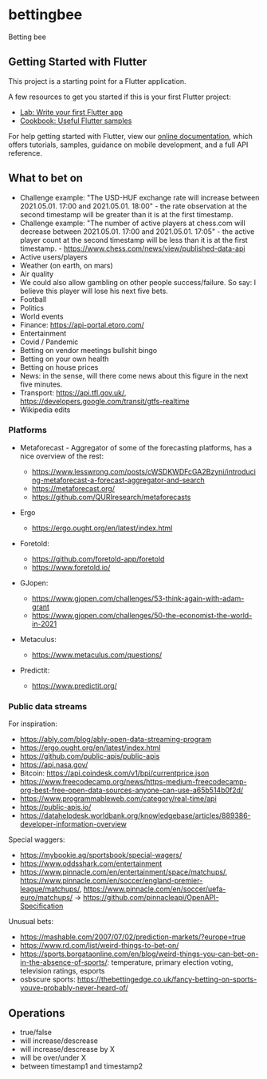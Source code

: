 # bettingbee

Betting bee

## Getting Started with Flutter

This project is a starting point for a Flutter application.

A few resources to get you started if this is your first Flutter project:

- [Lab: Write your first Flutter app](https://flutter.dev/docs/get-started/codelab)
- [Cookbook: Useful Flutter samples](https://flutter.dev/docs/cookbook)

For help getting started with Flutter, view our
[online documentation](https://flutter.dev/docs), which offers tutorials,
samples, guidance on mobile development, and a full API reference.


## What to bet on

* Challenge example: "The USD-HUF exchange rate will increase between 2021.05.01. 17:00 and 2021.05.01. 18:00" - the rate observation at the second timestamp will be greater than it is at the first timestamp.
* Challenge example: "The number of active players at chess.com will decrease between 2021.05.01. 17:00 and 2021.05.01. 17:05" - the active player count at the second timestamp will be less than it is at the first timestamp. - https://www.chess.com/news/view/published-data-api
* Active users/players
* Weather (on earth, on mars)
* Air quality
* We could also allow gambling on other people success/failure. So say: I believe this player will lose his next five bets.
* Football
* Politics
* World events
* Finance: https://api-portal.etoro.com/
* Entertainment
* Covid / Pandemic
* Betting on vendor meetings bullshit bingo
* Betting on your own health
* Betting on house prices
* News: in the sense, will there come news about this figure in the next five minutes.
* Transport: https://api.tfl.gov.uk/, https://developers.google.com/transit/gtfs-realtime
* Wikipedia edits

### Platforms

* Metaforecast - Aggregator of some of the forecasting platforms, has a nice overview of the rest:
    * https://www.lesswrong.com/posts/cWSDKWDFcGA2Bzyni/introducing-metaforecast-a-forecast-aggregator-and-search
    * https://metaforecast.org/
    * https://github.com/QURIresearch/metaforecasts

* Ergo
    * https://ergo.ought.org/en/latest/index.html

* Foretold:
    * https://github.com/foretold-app/foretold 
    * https://www.foretold.io/

* GJopen:
    * https://www.gjopen.com/challenges/53-think-again-with-adam-grant
    * https://www.gjopen.com/challenges/50-the-economist-the-world-in-2021

* Metaculus:
    * https://www.metaculus.com/questions/

* Predictit:
    * https://www.predictit.org/

### Public data streams

For inspiration:

* https://ably.com/blog/ably-open-data-streaming-program
* https://ergo.ought.org/en/latest/index.html
* https://github.com/public-apis/public-apis
* https://api.nasa.gov/
* Bitcoin: https://api.coindesk.com/v1/bpi/currentprice.json
* https://www.freecodecamp.org/news/https-medium-freecodecamp-org-best-free-open-data-sources-anyone-can-use-a65b514b0f2d/
* https://www.programmableweb.com/category/real-time/api
* https://public-apis.io/
* https://datahelpdesk.worldbank.org/knowledgebase/articles/889386-developer-information-overview

Special waggers:

* https://mybookie.ag/sportsbook/special-wagers/
* https://www.oddsshark.com/entertainment
* https://www.pinnacle.com/en/entertainment/space/matchups/, https://www.pinnacle.com/en/soccer/england-premier-league/matchups/, https://www.pinnacle.com/en/soccer/uefa-euro/matchups/ -> https://github.com/pinnacleapi/OpenAPI-Specification

Unusual bets:

* https://mashable.com/2007/07/02/prediction-markets/?europe=true
* https://www.rd.com/list/weird-things-to-bet-on/
* https://sports.borgataonline.com/en/blog/weird-things-you-can-bet-on-in-the-absence-of-sports/: temperature, primary election voting, television ratings, esports
* osbscure sports: https://thebettingedge.co.uk/fancy-betting-on-sports-youve-probably-never-heard-of/ 


## Operations

* true/false
* will increase/descrease
* will increase/descrease by X
* will be over/under X
* between timestamp1 and timestamp2

